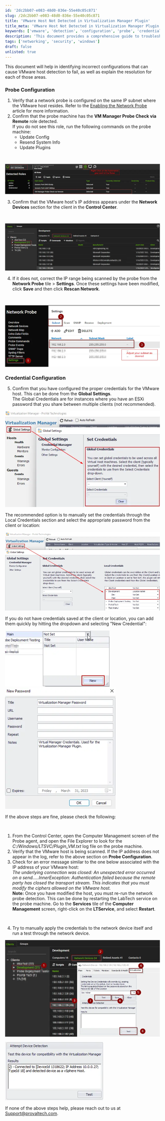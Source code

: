 ```yaml
---
id: '2dc2bb07-e083-48d0-836e-55e40c05c871'
slug: /2dc2bb07-e083-48d0-836e-55e40c05c871
title: 'VMware Host Not Detected in Virtualization Manager Plugin'
title_meta: 'VMware Host Not Detected in Virtualization Manager Plugin'
keywords: ['vmware', 'detection', 'configuration', 'probe', 'credentials']
description: 'This document provides a comprehensive guide to troubleshooting VMware host detection failures, including configuration checks for network probes and credential settings. It outlines step-by-step instructions to ensure proper setup and resolution of common issues.'
tags: ['networking', 'security', 'windows']
draft: false
unlisted: true
---
```


<div class='text-section scrollable'>

This document will help in identifying incorrect configurations that can cause VMware host detection to fail, as well as explain the resolution for each of those areas.  

### Probe Configuration

1. Verify that a network probe is configured on the same IP subnet where the VMware host resides. Refer to the [Enabling the Network Probe](https://docs.connectwise.com/ConnectWise_Automate_Documentation/070/175/020) article for more information.
2. Confirm that the probe machine has the **VM Manager Probe Check via Remote** role detected.  
   If you do not see this role, run the following commands on the probe machine:
   - Update Config
   - Resend System Info
   - Update Plugins

&nbsp;

![Image](../../static/img/docs/132a68a2-5d49-49b5-994f-4baf4606f816/image_9.webp)  

3. Confirm that the VMware host's IP address appears under the **Network Devices** section for the client in the **Control Center**.  

&nbsp;

![Image](../../static/img/docs/132a68a2-5d49-49b5-994f-4baf4606f816/image_10.webp)  

4. If it does not, correct the IP range being scanned by the probe from the **Network Probe** tile > **Settings**. Once these settings have been modified, click **Save** and then click **Rescan Network**.  

&nbsp;

![Image](../../static/img/docs/132a68a2-5d49-49b5-994f-4baf4606f816/image_11.webp)  

### Credential Configuration

5. Confirm that you have configured the proper credentials for the VMware host. This can be done from the **Global Settings**.  
   The Global Credentials are for instances where you have an ESXi password that you share between multiple clients (not recommended).

![Image](../../static/img/docs/132a68a2-5d49-49b5-994f-4baf4606f816/image_12.webp)  

The recommended option is to manually set the credentials through the Local Credentials section and select the appropriate password from the client or location:

![Image](../../static/img/docs/132a68a2-5d49-49b5-994f-4baf4606f816/image_13.webp)  

If you do not have credentials saved at the client or location, you can add them quickly by hitting the dropdown and selecting "New Credential":

![Image](../../static/img/docs/132a68a2-5d49-49b5-994f-4baf4606f816/image_14.webp) ![Image](../../static/img/docs/132a68a2-5d49-49b5-994f-4baf4606f816/image_15.webp)  

If the above steps are fine, please check the following:

&nbsp;

1. From the Control Center, open the Computer Management screen of the Probe agent, and open the File Explorer to look for the *C:/Windows/LTSVC/Plugin_VM.txt* log file on the probe machine.
2. Verify that the VMware host is being scanned. If the IP address does not appear in the log, refer to the above section on **Probe Configuration**.
3. Check for an error message similar to the one below associated with the IP address of your VMware host:  
   *The underlying connection was closed: An unexpected error occurred on a send.....InnerException: Authentication failed because the remote party has closed the transport stream. This indicates that you must modify the ciphers allowed on the VMware host.*  
   **Note:** Once you have modified the host, you must re-run the network probe detection. This can be done by restarting the LabTech service on the probe machine. Go to the **Services** tile of the **Computer Management** screen, right-click on the **LTService**, and select **Restart**.

&nbsp;

4. Try to manually apply the credentials to the network device itself and run a test through the network device.  

![Image](../../static/img/docs/132a68a2-5d49-49b5-994f-4baf4606f816/image_16.webp)  

![Image](../../static/img/docs/132a68a2-5d49-49b5-994f-4baf4606f816/image_17.webp)  

If none of the above steps help, please reach out to us at [Support@provaltech.com](mailto:Support@provaltech.com).  

&nbsp;

</div>